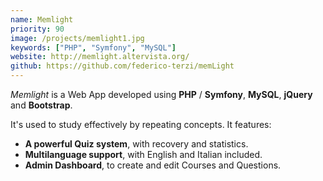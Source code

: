 ```yaml
---
name: Memlight
priority: 90
image: /projects/memlight1.jpg
keywords: ["PHP", "Symfony", "MySQL"]
website: http://memlight.altervista.org/
github: https://github.com/federico-terzi/memLight
---
```

*Memlight* is a Web App developed using **PHP** / **Symfony**, **MySQL**, **jQuery** and **Bootstrap**.

It's used to study effectively by repeating concepts. It features:

* **A powerful Quiz system**, with recovery and statistics.
* **Multilanguage support**, with English and Italian included.
* **Admin Dashboard**, to create and edit Courses and Questions.